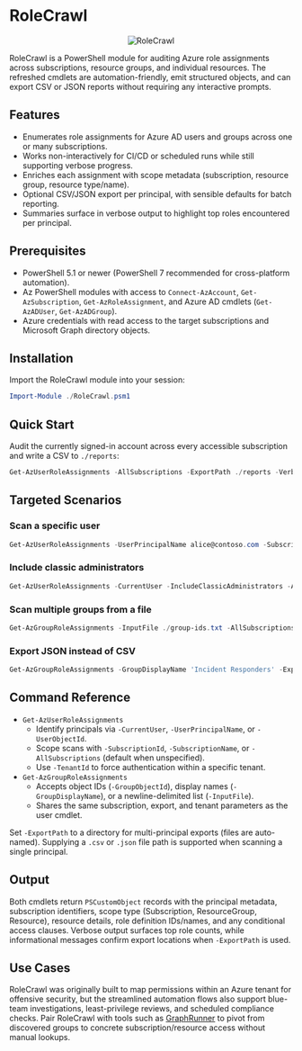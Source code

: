 # RoleCrawl
<p align="center"><img src="https://github.com/sleeptok3n/RoleCrawl/assets/38359072/304a5dad-add1-4f75-9091-27afb2f20551" alt="RoleCrawl"/></p>
RoleCrawl is a PowerShell module for auditing Azure role assignments across subscriptions, resource groups, and individual resources. The refreshed cmdlets are automation-friendly, emit structured objects, and can export CSV or JSON reports without requiring any interactive prompts.

## Features
- Enumerates role assignments for Azure AD users and groups across one or many subscriptions.
- Works non-interactively for CI/CD or scheduled runs while still supporting verbose progress.
- Enriches each assignment with scope metadata (subscription, resource group, resource type/name).
- Optional CSV/JSON export per principal, with sensible defaults for batch reporting.
- Summaries surface in verbose output to highlight top roles encountered per principal.

## Prerequisites
- PowerShell 5.1 or newer (PowerShell 7 recommended for cross-platform automation).
- Az PowerShell modules with access to `Connect-AzAccount`, `Get-AzSubscription`, `Get-AzRoleAssignment`, and Azure AD cmdlets (`Get-AzADUser`, `Get-AzADGroup`).
- Azure credentials with read access to the target subscriptions and Microsoft Graph directory objects.

## Installation
Import the RoleCrawl module into your session:

```powershell
Import-Module ./RoleCrawl.psm1
```

## Quick Start
Audit the currently signed-in account across every accessible subscription and write a CSV to `./reports`:

```powershell
Get-AzUserRoleAssignments -AllSubscriptions -ExportPath ./reports -Verbose
```

## Targeted Scenarios
### Scan a specific user
```powershell
Get-AzUserRoleAssignments -UserPrincipalName alice@contoso.com -SubscriptionId 11111111-1111-1111-1111-111111111111
```

### Include classic administrators
```powershell
Get-AzUserRoleAssignments -CurrentUser -IncludeClassicAdministrators -AllSubscriptions
```

### Scan multiple groups from a file
```powershell
Get-AzGroupRoleAssignments -InputFile ./group-ids.txt -AllSubscriptions -ExportPath ./reports
```

### Export JSON instead of CSV
```powershell
Get-AzGroupRoleAssignments -GroupDisplayName 'Incident Responders' -ExportPath ./reports/groups.json
```

## Command Reference
- `Get-AzUserRoleAssignments`
  - Identify principals via `-CurrentUser`, `-UserPrincipalName`, or `-UserObjectId`.
  - Scope scans with `-SubscriptionId`, `-SubscriptionName`, or `-AllSubscriptions` (default when unspecified).
  - Use `-TenantId` to force authentication within a specific tenant.
- `Get-AzGroupRoleAssignments`
  - Accepts object IDs (`-GroupObjectId`), display names (`-GroupDisplayName`), or a newline-delimited list (`-InputFile`).
  - Shares the same subscription, export, and tenant parameters as the user cmdlet.

Set `-ExportPath` to a directory for multi-principal exports (files are auto-named). Supplying a `.csv` or `.json` file path is supported when scanning a single principal.

## Output
Both cmdlets return `PSCustomObject` records with the principal metadata, subscription identifiers, scope type (Subscription, ResourceGroup, Resource), resource details, role definition IDs/names, and any conditional access clauses. Verbose output surfaces top role counts, while informational messages confirm export locations when `-ExportPath` is used.

## Use Cases
RoleCrawl was originally built to map permissions within an Azure tenant for offensive security, but the streamlined automation flows also support blue-team investigations, least-privilege reviews, and scheduled compliance checks. Pair RoleCrawl with tools such as [GraphRunner](https://github.com/dafthack/GraphRunner) to pivot from discovered groups to concrete subscription/resource access without manual lookups.
